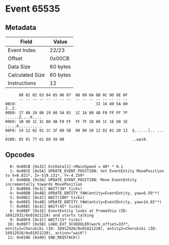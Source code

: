 # Event 65535

## Metadata

| Field           | Value    |
|-----------------|----------|
| Event Index     | 22/23    |
| Offset          | 0x00CB   |
| Data Size       | 60 bytes |
| Calculated Size | 60 bytes |
| Instructions    | 12       |

```
      00 01 02 03 04 05 06 07  08 09 0A 0B 0C 0D 0E 0F
      -- -- -- -- -- -- -- --  -- -- -- -- -- -- -- --
00C0:                                   32 16 80 5A 00             2..Z.
00D0: 17 80 18 80 19 80 5A 01  1C 1A 80 4B F8 FF FF 7F  ......Z....K....
00E0: 1B 80 1C 1C 80 4B F8 FF  FF 7F 1D 80 1C 1E 80 1E  .....K..........
00F0: 24 12 02 01 1C 1F 80 5B  09 80 20 12 02 01 20 12  $......[.. ... .
0100: 02 01 77 61 69 30 00                              ..wai0.         
```

## Opcodes

```
  0: 0x00CB [0x32] ExtData[1]->MainSpeed = 40* * 0.1
  1: 0x00CE [0x5A] UPDATE_EVENT_POSITION: Set EventEntity MovePosition to X=0.821*, Z=-519.131*, Y=-4.159*
  2: 0x00D6 [0x5A] UPDATE_EVENT_POSITION: Move EventEntity incrementally towards MovePosition
  3: 0x00D8 [0x1C] WAIT(30* ticks)
  4: 0x00DB [0x4B] UPDATE_ENTITY_YAW(entity=EventEntity, yaw=6.59°*)
  5: 0x00E2 [0x1C] WAIT(100* ticks)
  6: 0x00E5 [0x4B] UPDATE_ENTITY_YAW(entity=EventEntity, yaw=14.83°*)
  7: 0x00EC [0x1C] WAIT(45* ticks)
  8: 0x00EF [0x1E] EventEntity looks at Promathia (ID: 16912932/0x01021224) and starts talking
  9: 0x00F4 [0x1C] WAIT(15* ticks)
 10: 0x00F7 [0x5B] LOAD_EXT_SCHEDULER(work_offset=337*, entity1=Cherukiki (ID: 16912928/0x01021220), entity2=Cherukiki (ID: 16912928/0x01021220), action="wai0")
 11: 0x0106 [0x00] END_REQSTACK()
```
